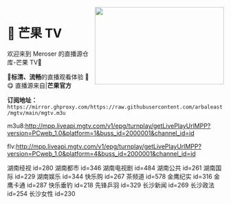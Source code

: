 <img align="right" width="300" height="180" src="https://cdn.jsdelivr.net/gh/wanglindl/TVlogo@main/img/Hunan.png">

# 🍋 芒果 TV

欢迎来到 Meroser 的直播源仓库-芒果 TV🎉

🎈**标清、流畅**的直播观看体验 🎈
😋 直播源来自|**芒果官方**

**订阅地址：** `https://mirror.ghproxy.com/https://raw.githubusercontent.com/arbaleast/mgtv/main/mgtv.m3u`

m3u8:http://mpp.liveapi.mgtv.com/v1/epg/turnplay/getLivePlayUrlMPP?version=PCweb_1.0&platform=1&buss_id=2000001&channel_id=id

flv:http://mpp.liveapi.mgtv.com/v1/epg/turnplay/getLivePlayUrlMPP?version=PCweb_1.0&platform=4&buss_id=2000001&channel_id=id


湖南经视 id=280
湖南都市 id=346
湖南电视剧 id=484
湖南公共 id=261
湖南国际 id=229
湖南娱乐 id=344
快乐购 id=267
茶频道 id=578
金鹰纪实 id=316
金鹰卡通 id=287
快乐垂钓 id=218
先锋乒羽 id=329
长沙新闻 id=269
长沙政法 id=254
长沙女性 id=230
